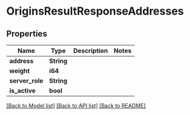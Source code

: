 # OriginsResultResponseAddresses

## Properties

Name | Type | Description | Notes
------------ | ------------- | ------------- | -------------
**address** | **String** |  | 
**weight** | **i64** |  | 
**server_role** | **String** |  | 
**is_active** | **bool** |  | 

[[Back to Model list]](../README.md#documentation-for-models) [[Back to API list]](../README.md#documentation-for-api-endpoints) [[Back to README]](../README.md)


